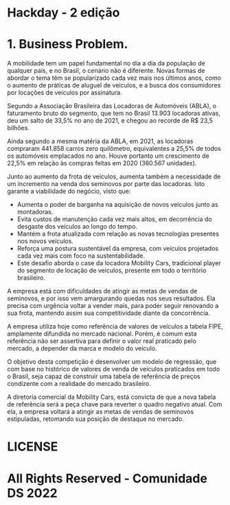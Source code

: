 # Hackday - 2 edição

# 1. Business Problem.
A mobilidade tem um papel fundamental no dia a dia da população de qualquer país, e no Brasil, o cenário não é diferente. Novas formas de abordar o tema têm se popularizado cada vez mais nos últimos anos, como o aumento de práticas de aluguel de veículos, e a busca dos consumidores por locações de veículos por assinatura.

Segundo a Associação Brasileira das Locadoras de Automóveis (ABLA), o faturamento bruto do segmento, que tem no Brasil 13.903 locadoras ativas, deu um salto de 33,5% no ano de 2021, e chegou ao recorde de R$ 23,5 bilhões.

Ainda segundo a mesma matéria da ABLA, em 2021, as locadoras compraram 441.858 carros zero quilômetro, equivalentes a 25,5% de todos os automóveis emplacados no ano. Houve portanto um crescimento de 22,5% em relação às compras feitas em 2020 (360.567 unidades).

Junto ao aumento da frota de veículos, aumenta também a necessidade de um incremento na venda dos seminovos por parte das locadoras. Isto garante a viabilidade do negócio, visto que:

- Aumenta o poder de barganha na aquisição de novos veículos junto as montadoras.
- Evita custos de manutenção cada vez mais altos, em decorrência do desgaste dos veículos ao longo do tempo.
- Mantém a frota atualizada com relação as novas tecnologias presentes nos novos veículos.
- Reforça uma postura sustentável da empresa, com veículos projetados cada vez mais com foco na sustentabilidade.
- Este desafio aborda o case da locadora Mobility Cars, tradicional player do segmento de locação de veículos, presente em todo o território brasileiro.

A empresa está com dificuldades de atingir as metas de vendas de seminovos, e por isso vem amargurando quedas nos seus resultados. Ela precisa com urgência voltar a vender mais, para poder seguir renovando a sua frota, mantendo assim sua competitividade diante da concorrência.

A empresa utiliza hoje como referência de valores de veículos a tabela FIPE, amplamente difundida no mercado nacional. Porém, é comum esta referência não ser assertiva para definir o valor real praticado pelo mercado, a depender da marca e modelo do veículo.

O objetivo desta competição é desenvolver um modelo de regressão, que com base no histórico de valores de venda de veículos praticados em todo o Brasil, seja capaz de construir uma tabela de referência de preços condizente com a realidade do mercado brasileiro.

A diretoria comercial da Mobility Cars, está convicta de que a nova tabela de referência será a peça chave para reverter o quadro negativo atual. Com ela, a empresa voltará a atingir as metas de vendas de seminovos estipuladas, retomando sua posição de destaque no mercado.

# LICENSE

# All Rights Reserved - Comunidade DS 2022

